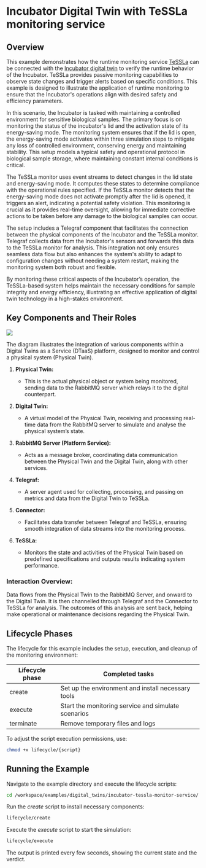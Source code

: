 # Incubator Digital Twin with TeSSLa monitoring service

## Overview

This example demonstrates how the runtime monitoring service [TeSSLa](https://www.tessla.io) can be connected with the [Incubator digital twin](../../common/digital_twins/incubator/README.md) to verify the runtime behavior of the Incubator. TeSSLa provides passive monitoring capabilities to observe state changes and trigger alerts based on specific conditions. This example is designed to illustrate the application of runtime monitoring to ensure that the Incubator's operations align with desired safety and efficiency parameters.

In this scenario, the Incubator is tasked with maintaining a controlled environment for sensitive biological samples. The primary focus is on monitoring the status of the incubator's lid and the activation state of its energy-saving mode. The monitoring system ensures that if the lid is open, the energy-saving mode activates within three simulation steps to mitigate any loss of controlled environment, conserving energy and maintaining stability. This setup models a typical safety and operational protocol in biological sample storage, where maintaining constant internal conditions is critical.

The TeSSLa monitor uses event streams to detect changes in the lid state and energy-saving mode. It computes these states to determine compliance with the operational rules specified. If the TeSSLa monitor detects that the energy-saving mode does not activate promptly after the lid is opened, it triggers an alert, indicating a potential safety violation. This monitoring is crucial as it provides real-time oversight, allowing for immediate corrective actions to be taken before any damage to the biological samples can occur.

The setup includes a Telegraf component that facilitates the connection between the physical components of the Incubator and the TeSSLa monitor. Telegraf collects data from the Incubator's sensors and forwards this data to the TeSSLa monitor for analysis. This integration not only ensures seamless data flow but also enhances the system's ability to adapt to configuration changes without needing a system restart, making the monitoring system both robust and flexible.

By monitoring these critical aspects of the Incubator’s operation, the TeSSLa-based system helps maintain the necessary conditions for sample integrity and energy efficiency, illustrating an effective application of digital twin technology in a high-stakes environment.

## Key Components and Their Roles

![](https://md.isp.uni-luebeck.de/uploads/upload_6501e52a2ec8501f183272afc3c26c17.png)


The diagram illustrates the integration of various components within a Digital Twins as a Service (DTaaS) platform, designed to monitor and control a physical system (Physical Twin).

1. **Physical Twin:**
   - This is the actual physical object or system being monitored, sending data to the RabbitMQ server which relays it to the digital counterpart.

2. **Digital Twin:**
   - A virtual model of the Physical Twin, receiving and processing real-time data from the RabbitMQ server to simulate and analyse the physical system’s state.

3. **RabbitMQ Server (Platform Service):**
   - Acts as a message broker, coordinating data communication between the Physical Twin and the Digital Twin, along with other services.

4. **Telegraf:**
   - A server agent used for collecting, processing, and passing on metrics and data from the Digital Twin to TeSSLa.

5. **Connector:**
   - Facilitates data transfer between Telegraf and TeSSLa, ensuring smooth integration of data streams into the monitoring process.

6. **TeSSLa:**
   - Monitors the state and activities of the Physical Twin based on predefined specifications and outputs results indicating system performance.

### Interaction Overview:
Data flows from the Physical Twin to the RabbitMQ Server, and onward to the Digital Twin. It is then channelled through Telegraf and the Connector to TeSSLa for analysis. The outcomes of this analysis are sent back, helping make operational or maintenance decisions regarding the Physical Twin.


## Lifecycle Phases

The lifecycle for this example includes the setup, execution, and cleanup of the monitoring environment:

| Lifecycle phase | Completed tasks                                    |
|-----------------|----------------------------------------------------|
| create          | Set up the environment and install necessary tools |
| execute         | Start the monitoring service and simulate scenarios |
| terminate       | Remove temporary files and logs                    |

To adjust the script execution permissions, use:
```bash
chmod +x lifecycle/{script}
```

## Running the Example

Navigate to the example directory and execute the lifecycle scripts:
```bash
cd /workspace/examples/digital_twins/incubator-tessla-monitor-service/
```

Run the _create_ script to install necessary components:
```bash
lifecycle/create
```

Execute the _execute_ script to start the simulation:
```bash
lifecycle/execute
```

The output is printed every few seconds, showing the current state and the verdict.
